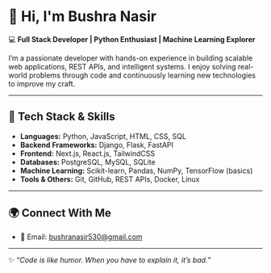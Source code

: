 # 👋 Hi, I'm Bushra Nasir  

💻 **Full Stack Developer | Python Enthusiast | Machine Learning Explorer**  

I’m a passionate developer with hands-on experience in building scalable web applications, REST APIs, and intelligent systems. I enjoy solving real-world problems through code and continuously learning new technologies to improve my craft.  

---

## 🔧 Tech Stack & Skills
- **Languages:** Python, JavaScript, HTML, CSS, SQL  
- **Backend Frameworks:** Django, Flask, FastAPI  
- **Frontend:** Next.js, React.js, TailwindCSS  
- **Databases:** PostgreSQL, MySQL, SQLite  
- **Machine Learning:** Scikit-learn, Pandas, NumPy, TensorFlow (basics)  
- **Tools & Others:** Git, GitHub, REST APIs, Docker, Linux  

---


## 🌍 Connect With Me
- 📧 Email: bushranasir530@gmail.com

---

✨ _“Code is like humor. When you have to explain it, it’s bad.”_  

